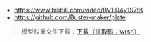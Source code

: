 - https://www.bilibili.com/video/BV1iD4y1S7fK
- https://github.com/Buster-maker/plate

> 模型权重文件下载：[下载（提取码：wrsn）](https://pan.baidu.com/s/1bsRmZogMYmuWWCG1kU1taA)
 


